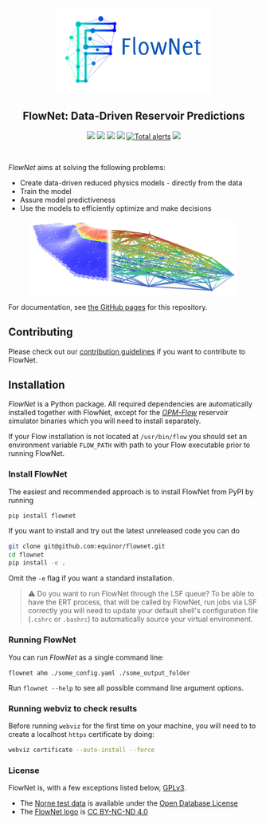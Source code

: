 <p align="center">
  <img height="175" src="https://raw.githubusercontent.com/equinor/flownet/master/docs/_static/flownet_logo.svg">
</p>

<h2 align="center">FlowNet: Data-Driven Reservoir Predictions</h2>

<p align="center">
<a href="https://badge.fury.io/py/flownet"><img src="https://badge.fury.io/py/flownet.svg"></a>
<a href="https://github.com/equinor/flownet/actions?query=workflow%3ACI"><img src="https://img.shields.io/github/workflow/status/equinor/flownet/CI"></a>
<a href="https://www.python.org/"><img src="https://img.shields.io/badge/python-3.7%20|%203.8%20|%203.9-blue.svg"></a>
<a href="https://github.com/psf/black"><img src="https://img.shields.io/badge/code%20style-black-000000.svg"></a>
<a href="https://lgtm.com/projects/g/equinor/flownet/alerts/"><img alt="Total alerts" src="https://img.shields.io/lgtm/alerts/g/equinor/flownet.svg?logo=lgtm&logoWidth=18"/></a>
<a href="https://lgtm.com/projects/g/equinor/flownet/context:python"><img src="https://img.shields.io/lgtm/grade/python/g/equinor/flownet.svg?logo=lgtm&logoWidth=18"></a>
</p>
<br/>

_FlowNet_ aims at solving the following problems:

* Create data-driven reduced physics models - directly from the data
* Train the model
* Assure model predictiveness
* Use the models to efficiently optimize and make decisions

<p align="center">
  <img height="150" src="https://raw.githubusercontent.com/equinor/flownet/master/docs/_static/flownet_model.svg">
</p>

For documentation, see [the GitHub pages](https://equinor.github.io/flownet/) for this repository.

## Contributing

Please check out our [contribution guidelines](CONTRIBUTING.md) if you want to contribute to FlowNet.

## Installation

_FlowNet_ is a Python package. All required dependencies are automatically installed
together with FlowNet, except for the [_OPM-Flow_](https://opm-project.org/?page_id=19)
reservoir simulator binaries which you will need to install separately.

If your Flow installation is not located at `/usr/bin/flow` you should set an
environment variable `FLOW_PATH` with path to your Flow executable prior to running
FlowNet.

### Install FlowNet

The easiest and recommended approach is to install FlowNet from PyPI by running
```
pip install flownet
```

If you want to install and try out the latest unreleased code you can do
```bash
git clone git@github.com:equinor/flownet.git
cd flownet
pip install -e .
```
Omit the `-e` flag if you want a standard installation.

> :warning: Do you want to run FlowNet through the LSF queue?
To be able to have the ERT process, that will be called by FlowNet,
run jobs via LSF correctly you will need to update your default shell's
configuration file (`.cshrc` or `.bashrc`) to automatically source your
virtual environment.

### Running FlowNet

You can run _FlowNet_ as a single command line:
```
flownet ahm ./some_config.yaml ./some_output_folder
```
Run `flownet --help` to see all possible command line argument options.

### Running webviz to check results

Before running `webviz` for the first time on your machine, you will need to to create a localhost `https` certificate by doing:
```bash
webviz certificate --auto-install --force
```

### License

FlowNet is, with a few exceptions listed below, [GPLv3](./LICENSE).

- The [Norne test data](./tests/data/norne.tar.gz) is available under the [Open Database License](http://opendatacommons.org/licenses/odbl/1.0/)
- The [FlowNet logo](./docs/_static/flownet_logo.png) is [CC BY-NC-ND 4.0](https://creativecommons.org/licenses/by-nc-nd/4.0/)

